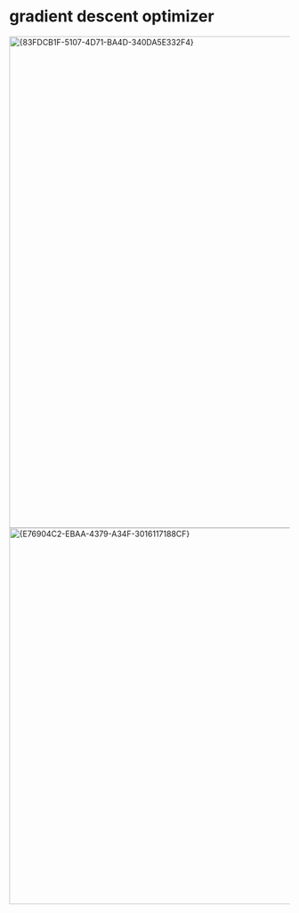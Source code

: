 # gradient descent optimizer  

<img width="1855" height="883" alt="{83FDCB1F-5107-4D71-BA4D-340DA5E332F4}" src="https://github.com/user-attachments/assets/ec7537ae-ca03-42d7-8e5a-61f4c4efbd85" />

<img width="1876" height="676" alt="{E76904C2-EBAA-4379-A34F-3016117188CF}" src="https://github.com/user-attachments/assets/da50a87f-fbde-4102-8171-3b1f64c40535" />


